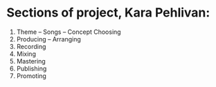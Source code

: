 # Sections of project, Kara Pehlivan:
1. Theme – Songs – Concept Choosing  
2. Producing – Arranging  
3. Recording  
4. Mixing  
5. Mastering  
6. Publishing  
7. Promoting

